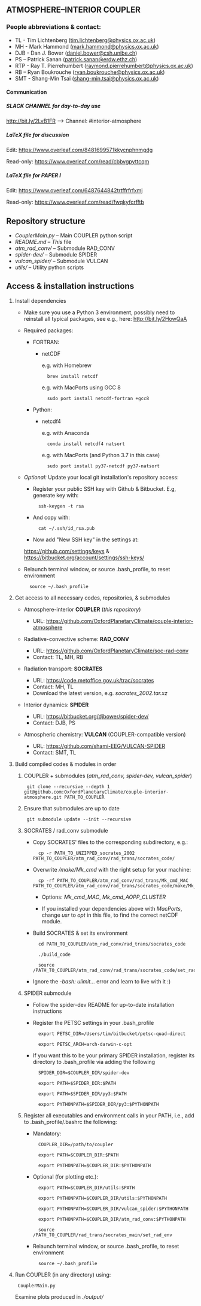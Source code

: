 ## ATMOSPHERE–INTERIOR COUPLER

### People abbreviations & contact:
* TL - Tim Lichtenberg (tim.lichtenberg@physics.ox.ac.uk)
* MH - Mark Hammond (mark.hammond@physics.ox.ac.uk)
* DJB - Dan J. Bower (daniel.bower@csh.unibe.ch)
* PS – Patrick Sanan (patrick.sanan@erdw.ethz.ch)
* RTP - Ray T. Pierrehumbert (raymond.pierrehumbert@physics.ox.ac.uk)
* RB – Ryan Boukrouche (ryan.boukrouche@physics.ox.ac.uk)
* SMT - Shang-Min Tsai (shang-min.tsai@physics.ox.ac.uk)

#### Communication

##### SLACK CHANNEL for day-to-day use

http://bit.ly/2LvB1FR
--> Channel: #interior-atmosphere

##### LaTeX file for discussion

Edit: https://www.overleaf.com/8481699571kkycnphnmgdg

Read-only: https://www.overleaf.com/read/cbbvgpyttcqm

##### LaTeX file for PAPER I

Edit: https://www.overleaf.com/6487644842trtffrfrfxmj

Read-only: https://www.overleaf.com/read/fwqkyfcrfftb



## Repository structure

* *CouplerMain.py* – Main COUPLER python script
* *README.md* – *This* file
* *atm_rad_conv/* – Submodule RAD_CONV
* *spider-dev/* – Submodule SPIDER
* *vulcan_spider/* – Submodule VULCAN
* *utils/* – Utility python scripts

## Access & installation instructions

1. Install dependencies
    
    * Make sure you use a Python 3 environment, possibly need to reinstall all typical packages, see e.g., here: http://bit.ly/2HowQaA
    
    * Required packages:
        
        * FORTRAN:
        
            - netCDF
                
                e.g. with Homebrew
                    
                    brew install netcdf
            
                e.g. with MacPorts using GCC 8
                    
                    sudo port install netcdf-fortran +gcc8
    
        * Python:

            - netcdf4

                e.g. with Anaconda

                    conda install netcdf4 natsort

                e.g. with MacPorts (and Python 3.7 in this case)

                    sudo port install py37-netcdf py37-natsort
    
    * *Optional:* Update your local git installation's repository access:
        
        * Register your public SSH key with Github & Bitbucket. E.g, generate key with:

                ssh-keygen -t rsa

        * And copy with:

                cat ~/.ssh/id_rsa.pub

        * Now add "New SSH key" in the settings at:
        
        https://github.com/settings/keys & 
        https://bitbucket.org/account/settings/ssh-keys/

    * Relaunch terminal window, or source .bash_profile, to reset environment

            source ~/.bash_profile

1. Get access to all necessary codes, repositories, & submodules
    - Atmosphere-interior **COUPLER** (*this repository*) 
        
        * URL: https://github.com/OxfordPlanetaryClimate/couple-interior-atmosphere

    - Radiative-convective scheme: **RAD_CONV** 

        * URL: https://github.com/OxfordPlanetaryClimate/soc-rad-conv
        * Contact: TL, MH, RB

    - Radiation transport: **SOCRATES** 

        * URL: https://code.metoffice.gov.uk/trac/socrates
        * Contact: MH, TL
        * Download the latest version, e.g. *socrates_2002.tar.xz*

    - Interior dynamics: **SPIDER** 

        * URL: https://bitbucket.org/djbower/spider-dev/
        * Contact: DJB, PS

    - Atmospheric chemistry: **VULCAN** (COUPLER-compatible version) 

        * URL: https://github.com/shami-EEG/VULCAN-SPIDER
        * Contact: SMT, TL

1. Build compiled codes & modules in order

    1. COUPLER + submodules (*atm_rad_conv, spider-dev, vulcan_spider*)

            git clone --recursive --depth 1 git@github.com:OxfordPlanetaryClimate/couple-interior-atmosphere.git PATH_TO_COUPLER

    1. Ensure that submodules are up to date

            git submodule update --init --recursive

    1. SOCRATES / rad_conv submodule

        * Copy SOCRATES' files to the corresponding subdirectory, e.g.:

                cp -r PATH_TO_UNZIPPED_socrates_2002 PATH_TO_COUPLER/atm_rad_conv/rad_trans/socrates_code/

        * Overwrite */make/Mk_cmd* with the right setup for your machine:
        
                cp -rf PATH_TO_COUPLER/atm_rad_conv/rad_trans/Mk_cmd_MAC PATH_TO_COUPLER/atm_rad_conv/rad_trans/socrates_code/make/Mk_cmd

            * Options: *Mk_cmd_MAC*, *Mk_cmd_AOPP_CLUSTER*
        
            * If you installed your dependencies above with *MacPorts*, change *usr* to *opt* in this file, to find the correct netCDF module.
    
        * Build SOCRATES & set its environment
            
                cd PATH_TO_COUPLER/atm_rad_conv/rad_trans/socrates_code
            
                ./build_code

                source /PATH_TO_COUPLER/atm_rad_conv/rad_trans/socrates_code/set_rad_env

        * Ignore the *-bash: ulimit...* error and learn to live with it :)

    1. SPIDER submodule

        * Follow the spider-dev README for up-to-date installation instructions

        * Register the PETSC settings in your .bash_profile

                export PETSC_DIR=/Users/tim/bitbucket/petsc-quad-direct
            
                export PETSC_ARCH=arch-darwin-c-opt

        * If you want this to be your primary SPIDER installation, register its directory to .bash_profile via adding the following

                SPIDER_DIR=$COUPLER_DIR/spider-dev

                export PATH=$SPIDER_DIR:$PATH

                export PATH=$SPIDER_DIR/py3:$PATH

                export PYTHONPATH=$SPIDER_DIR/py3:$PYTHONPATH

    1. Register all executables and environment calls in your PATH, i.e., add to .bash_profile/.bashrc the following:

        * Mandatory:

                COUPLER_DIR=/path/to/coupler

                export PATH=$COUPLER_DIR:$PATH

                export PYTHONPATH=$COUPLER_DIR:$PYTHONPATH

        * Optional (for plotting etc.): 
                
                export PATH=$COUPLER_DIR/utils:$PATH

                export PYTHONPATH=$COUPLER_DIR/utils:$PYTHONPATH

                export PYTHONPATH=$COUPLER_DIR/vulcan_spider:$PYTHONPATH

                export PYTHONPATH=$COUPLER_DIR/atm_rad_conv:$PYTHONPATH
            
                source /PATH_TO_COUPLER/rad_trans/socrates_main/set_rad_env

        * Relaunch terminal window, or source .bash_profile, to reset environment

                source ~/.bash_profile

1. Run COUPLER (in any directory) using:

        CouplerMain.py
    
    Examine plots produced in *./output/*
